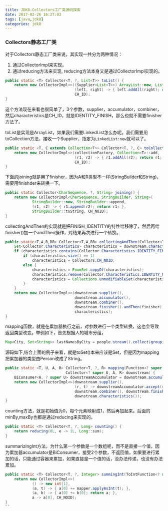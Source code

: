 ```yaml
---
title: JDK8-Collectors工厂类源码探索
date: 2017-02-26 16:27:03
tags: [java,jdk8]
categories: jdk8
---
```


### Collectors静态工厂类

对于Collectors静态工厂类来说，其实现一共分为两种情况：

1. 通过CollectorImpl来实现。
2. 通过reducing方法来实现, reducing方法本身又是通过CollectorImpl实现的。
<!--more-->

```java
public static <T> Collector<T, ?, List<T>> toList() {
    return new CollectorImpl<>((Supplier<List<T>>) ArrayList::new, List::add,
                               (left, right) -> { left.addAll(right); return left; },
                               CH_ID);
}
```

这个方法现在来看也很简单了，3个参数，supplier，accumulator，combiner，然后characteristics是CH_ID，就是IDENTITY_FINISH，那么也就不需要finisher方法了。

toList是实现是ArrayList，如果我们需要LinkedList怎么办呢。我们需要用toCollection方法，接收一个Supplier，指定为`LinkedList:new`就可以了。

```java
public static <T, C extends Collection<T>> Collector<T, ?, C> toCollection(Supplier<C> collectionFactory) {
    return new CollectorImpl<>(collectionFactory, Collection<T>::add,
                               (r1, r2) -> { r1.addAll(r2); return r1; },
                               CH_ID);
}
```

下面的joining就是用了finisher，因为A和R类型不一样(StringBuilder和String)，需要用finishder来转换一下。

```java
public static Collector<CharSequence, ?, String> joining() {
    return new CollectorImpl<CharSequence, StringBuilder, String>(
            StringBuilder::new, StringBuilder::append,
            (r1, r2) -> { r1.append(r2); return r1; },
            StringBuilder::toString, CH_NOID);
}
```

collectingAndThen的实现就是把FINISH_IDENTITY的特性给移除了，然后再给finisher()加一个andThen操作，对结果再次进行一个转换。

```java
public static<T,A,R,RR> Collector<T,A,RR> collectingAndThen(Collector<T,A,R> downstream, Function<R,RR> finisher) {
    Set<Collector.Characteristics> characteristics = downstream.characteristics();
    if (characteristics.contains(Collector.Characteristics.IDENTITY_FINISH)) {
        if (characteristics.size() == 1)
            characteristics = Collectors.CH_NOID;
        else {
            characteristics = EnumSet.copyOf(characteristics);
            characteristics.remove(Collector.Characteristics.IDENTITY_FINISH);
            characteristics = Collections.unmodifiableSet(characteristics);
        }
    }
    return new CollectorImpl<>(downstream.supplier(),
                               downstream.accumulator(),
                               downstream.combiner(),
                               downstream.finisher().andThen(finisher),
                               characteristics);
}
```

mapping函数，就是在累加器执行之前，对参数进行一个类型转换，这也会导致返回类型改变。举例如下，首先根据人的城市分组，

```java
Map<City, Set<String>> lastNamesByCity = people.stream().collect(groupingBy(Person::getCity,mapping(Person::getLastName, toSet())));
```
源码如下,结合上面的例子来看，就是toSet()本来应该是Set<Person>，但是因为mapping把累加器的类型由Person改成了String。
```java
public static <T, U, A, R> Collector<T, ?, R> mapping(Function<? super T, ? extends U> mapper,
                           Collector<? super U, A, R> downstream) {
    BiConsumer<A, ? super U> downstreamAccumulator = downstream.accumulator();
    return new CollectorImpl<>(downstream.supplier(),
                               (r, t) -> downstreamAccumulator.accept(r, mapper.apply(t)),
                               downstream.combiner(), downstream.finisher(),
                               downstream.characteristics());
}
```
counting方法，就是初始值为0，每个元素映射成1，然后再加起来。后面的minBy,maxBy也都是通过reducing来实现的。

```java
public static <T> Collector<T, ?, Long> counting() {
	return reducing(0L, e -> 1L, Long::sum);
}
```

summarizingInt方法，为什么第一个参数是一个数组呢，而不是直接一个值，因为累加器accumulator是BiConsumer，接受2个参数，不返回值，如果要进行累加的话，只能通过容器来累加，如果直接是一个值的话，没办法传递，也没有办法累加。

```java
public static <T> Collector<T, ?, Integer> summingInt(ToIntFunction<? super T> mapper) {
    return new CollectorImpl<>(
            () -> new int[1],
            (a, t) -> { a[0] += mapper.applyAsInt(t); },
            (a, b) -> { a[0] += b[0]; return a; },
            a -> a[0], CH_NOID);
}
``
